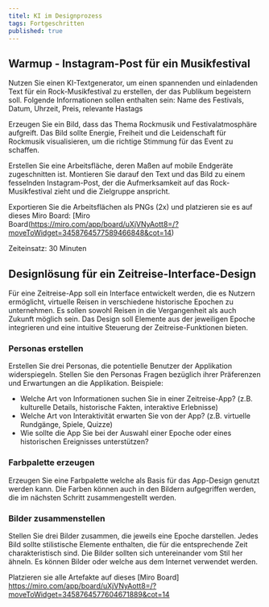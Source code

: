 ```yaml
---
titel: KI im Designprozess
tags: Fortgeschritten
published: true
---
```


## Warmup - Instagram-Post für ein Musikfestival
Nutzen Sie einen KI-Textgenerator, um einen spannenden und einladenden Text für ein Rock-Musikfestival zu erstellen, der das Publikum begeistern soll.
Folgende Informationen sollen enthalten sein: Name des Festivals, Datum, Uhrzeit, Preis, relevante Hastags

Erzeugen Sie ein Bild, dass das Thema Rockmusik und Festivalatmosphäre aufgreift. Das Bild sollte Energie, Freiheit und die Leidenschaft für Rockmusik visualisieren, um die richtige Stimmung für das Event zu schaffen.

Erstellen Sie eine Arbeitsfläche, deren Maßen auf mobile Endgeräte zugeschnitten ist. Montieren Sie darauf den Text und das Bild zu einem fesselnden Instagram-Post, der die Aufmerksamkeit auf das Rock-Musikfestival zieht und die Zielgruppe anspricht.

Exportieren Sie die Arbeitsflächen als PNGs (2x) und platzieren sie es auf dieses Miro Board: [Miro Board(https://miro.com/app/board/uXjVNyAott8=/?moveToWidget=3458764577589466848&cot=14)

Zeiteinsatz: 30 Minuten

## Designlösung für ein Zeitreise-Interface-Design 
Für eine Zeitreise-App soll ein Interface entwickelt werden, die es Nutzern ermöglicht, virtuelle Reisen in verschiedene historische Epochen zu unternehmen. Es sollen sowohl Reisen in die Vergangenheit als auch Zukunft möglich sein. Das Design soll Elemente aus der jeweiligen Epoche integrieren und eine intuitive Steuerung der Zeitreise-Funktionen bieten. 

### Personas erstellen
Erstellen Sie drei Personas, die potentielle Benutzer der Applikation widerspiegeln.
Stellen Sie den Personas Fragen bezüglich ihrer Präferenzen und Erwartungen an die Applikation.
Beispiele:

- Welche Art von Informationen suchen Sie in einer Zeitreise-App? (z.B. kulturelle Details, historische Fakten, interaktive Erlebnisse)
- Welche Art von Interaktivität erwarten Sie von der App? (z.B. virtuelle Rundgänge, Spiele, Quizze)
- Wie sollte die App Sie bei der Auswahl einer Epoche oder eines historischen Ereignisses unterstützen?

### Farbpalette erzeugen
Erzeugen Sie eine Farbpalette welche als Basis für das App-Design genutzt werden kann. Die Farben können auch in den Bildern aufgegriffen werden, die im nächsten Schritt zusammengestellt werden.

### Bilder zusammenstellen
Stellen Sie drei Bilder zusammen, die jeweils eine Epoche darstellen. Jedes Bild sollte stilistische Elemente enthalten, die für die entsprechende Zeit charakteristisch sind. Die Bilder sollten sich untereinander vom Stil her ähneln. Es können Bilder oder welche aus dem Internet verwendet werden.

Platzieren sie alle Artefakte auf dieses [Miro Board] https://miro.com/app/board/uXjVNyAott8=/?moveToWidget=3458764577604671889&cot=14

